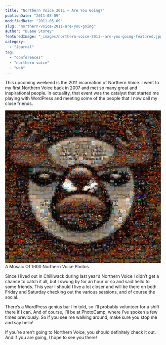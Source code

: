 ```yaml
---
title: "Northern Voice 2011 – Are You Going?"
publishDate: "2011-05-09"
modifiedDate: "2011-05-09"
slug: "northern-voice-2011-are-you-going"
author: "Duane Storey"
featuredImage: "_images/northern-voice-2011--are-you-going-featured.jpg"
category:
  - "Journal"
tag:
  - "conferences"
  - "northern voice"
  - "web"
---
```


This upcoming weekend is the 2011 incarnation of Northern Voice. I went to my first Northern Voice back in 2007 and met so many great and inspirational people. In actuality, that event was the catalyst that started me playing with WordPress and meeting some of the people that I now call my close friends.

[![](_images/northern-voice-2011--are-you-going-1.jpg "2289944327_ec09f6bf03_b")](_images/northern-voice-2011--are-you-going-1.jpg)A Mosaic Of 1600 Northern Voice Photos



Since I lived out in Chilliwack during last year’s Northern Voice I didn’t get a chance to catch it all, but I swung by for an hour or so and said hello to some friends. This year I should I live a lot closer and will be there on both Friday and Saturday checking out the various sessions, and of course the social.

There’s a WordPress genius bar I’m told, so I’ll probably volunteer for a shift there if I can. And of course, I’ll be at PhotoCamp, where I’ve spoken a few times previously. So if you see me walking around, make sure you stop me and say hello!

If you’re aren’t going to Northern Voice, you should definitely check it out. And if you are going, I hope to see you there!